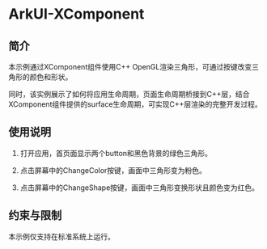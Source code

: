 # ArkUI-XComponent

## 简介

本示例通过XComponent组件使用C++ OpenGL渲染三角形，可通过按键改变三角形的颜色和形状。

同时，该实例展示了如何将应用生命周期，页面生命周期桥接到C++层，结合XComponent组件提供的surface生命周期，可实现C++层渲染的完整开发过程。

## 使用说明

1. 打开应用，首页面显示两个button和黑色背景的绿色三角形。

2. 点击屏幕中的ChangeColor按键，画面中三角形变为粉色。

3. 点击屏幕中的ChangeShape按键，画面中三角形变换形状且颜色变为红色。

## 约束与限制

本示例仅支持在标准系统上运行。
